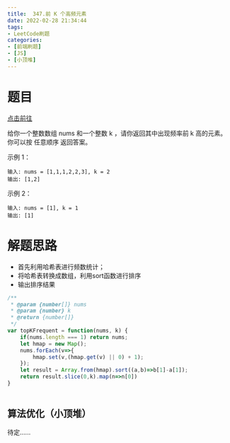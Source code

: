 ```yaml
---
title:  347.前 K 个高频元素
date: 2022-02-28 21:34:44
tags:
- LeetCode刷题
categories:
- [前端刷题]
- [JS]
- [小顶堆]
---
```


# 题目

[点击前往](https://leetcode-cn.com/problems/valid-anagram)

给你一个整数数组 nums 和一个整数 k ，请你返回其中出现频率前 k 高的元素。你可以按 任意顺序 返回答案。

示例 1：
```
输入: nums = [1,1,1,2,2,3], k = 2
输出: [1,2]
```

示例 2：
```
输入: nums = [1], k = 1
输出: [1]
```

# 解题思路

* 首先利用哈希表进行频数统计；
* 将哈希表转换成数组，利用sort函数进行排序
* 输出排序结果

```js
/**
 * @param {number[]} nums
 * @param {number} k
 * @return {number[]}
 */
var topKFrequent = function(nums, k) {
    if(nums.length === 1) return nums;
    let hmap = new Map();
    nums.forEach(v=>{
        hmap.set(v,(hmap.get(v) || 0) + 1);
    });
    let result = Array.from(hmap).sort((a,b)=>b[1]-a[1]);
    return result.slice(0,k).map(n=>n[0])
}
    
```

## 算法优化（小顶堆）

待定......